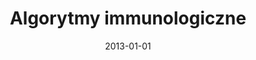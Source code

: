 ---
# Documentation: https://wowchemy.com/docs/managing-content/

title: Algorytmy immunologiczne
subtitle: ''
summary: ''
authors:
- Wojciech Gruszczyk
- Norbert Kosmal
- Piotr Orzechowski
- Paweł Szwałek
- Piotr Karaś
- markowska-kaczmar
tags: []
categories: []
date: '2013-01-01'
lastmod: 2022-10-07T04:57:59Z
featured: false
draft: false

# Featured image
# To use, add an image named `featured.jpg/png` to your page's folder.
# Focal points: Smart, Center, TopLeft, Top, TopRight, Left, Right, BottomLeft, Bottom, BottomRight.
image:
  caption: ''
  focal_point: ''
  preview_only: false

# Projects (optional).
#   Associate this post with one or more of your projects.
#   Simply enter your project's folder or file name without extension.
#   E.g. `projects = ["internal-project"]` references `content/project/deep-learning/index.md`.
#   Otherwise, set `projects = []`.
projects: []
publishDate: '2022-10-07T04:57:58.612064Z'
publication_types:
- '6'
abstract: ''
publication: '*Metaheurystyki inspirowane naturą w zastosowaniach*'
---